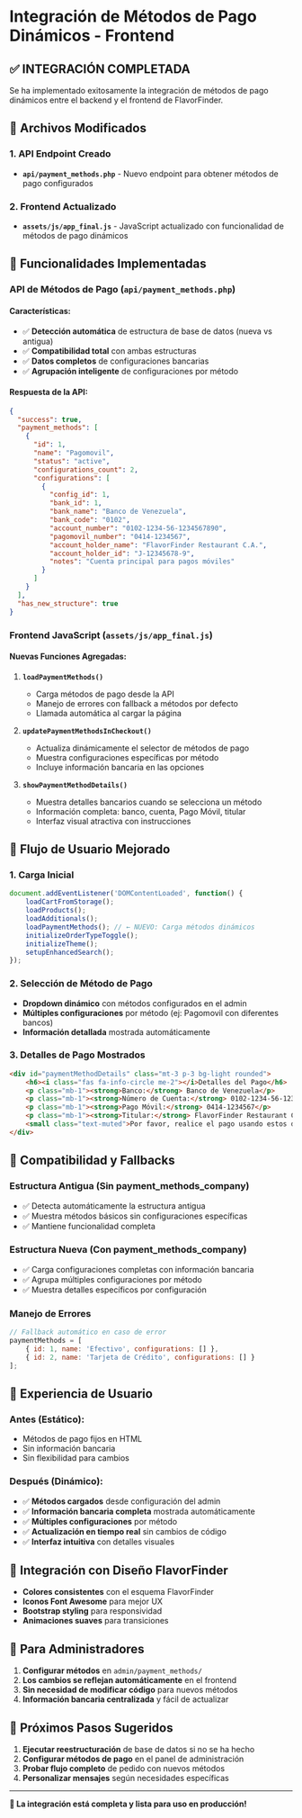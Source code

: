 # Integración de Métodos de Pago Dinámicos - Frontend

## ✅ **INTEGRACIÓN COMPLETADA**

Se ha implementado exitosamente la integración de métodos de pago dinámicos entre el backend y el frontend de FlavorFinder.

## 🔧 **Archivos Modificados**

### **1. API Endpoint Creado**
- **`api/payment_methods.php`** - Nuevo endpoint para obtener métodos de pago configurados

### **2. Frontend Actualizado**
- **`assets/js/app_final.js`** - JavaScript actualizado con funcionalidad de métodos de pago dinámicos

## 🚀 **Funcionalidades Implementadas**

### **API de Métodos de Pago (`api/payment_methods.php`)**

#### **Características:**
- ✅ **Detección automática** de estructura de base de datos (nueva vs antigua)
- ✅ **Compatibilidad total** con ambas estructuras
- ✅ **Datos completos** de configuraciones bancarias
- ✅ **Agrupación inteligente** de configuraciones por método

#### **Respuesta de la API:**
```json
{
  "success": true,
  "payment_methods": [
    {
      "id": 1,
      "name": "Pagomovil",
      "status": "active",
      "configurations_count": 2,
      "configurations": [
        {
          "config_id": 1,
          "bank_id": 1,
          "bank_name": "Banco de Venezuela",
          "bank_code": "0102",
          "account_number": "0102-1234-56-1234567890",
          "pagomovil_number": "0414-1234567",
          "account_holder_name": "FlavorFinder Restaurant C.A.",
          "account_holder_id": "J-12345678-9",
          "notes": "Cuenta principal para pagos móviles"
        }
      ]
    }
  ],
  "has_new_structure": true
}
```

### **Frontend JavaScript (`assets/js/app_final.js`)**

#### **Nuevas Funciones Agregadas:**

1. **`loadPaymentMethods()`**
   - Carga métodos de pago desde la API
   - Manejo de errores con fallback a métodos por defecto
   - Llamada automática al cargar la página

2. **`updatePaymentMethodsInCheckout()`**
   - Actualiza dinámicamente el selector de métodos de pago
   - Muestra configuraciones específicas por método
   - Incluye información bancaria en las opciones

3. **`showPaymentMethodDetails()`**
   - Muestra detalles bancarios cuando se selecciona un método
   - Información completa: banco, cuenta, Pago Móvil, titular
   - Interfaz visual atractiva con instrucciones

## 🎯 **Flujo de Usuario Mejorado**

### **1. Carga Inicial**
```javascript
document.addEventListener('DOMContentLoaded', function() {
    loadCartFromStorage();
    loadProducts();
    loadAdditionals();
    loadPaymentMethods(); // ← NUEVO: Carga métodos dinámicos
    initializeOrderTypeToggle();
    initializeTheme();
    setupEnhancedSearch();
});
```

### **2. Selección de Método de Pago**
- **Dropdown dinámico** con métodos configurados en el admin
- **Múltiples configuraciones** por método (ej: Pagomovil con diferentes bancos)
- **Información detallada** mostrada automáticamente

### **3. Detalles de Pago Mostrados**
```html
<div id="paymentMethodDetails" class="mt-3 p-3 bg-light rounded">
    <h6><i class="fas fa-info-circle me-2"></i>Detalles del Pago</h6>
    <p class="mb-1"><strong>Banco:</strong> Banco de Venezuela</p>
    <p class="mb-1"><strong>Número de Cuenta:</strong> 0102-1234-56-1234567890</p>
    <p class="mb-1"><strong>Pago Móvil:</strong> 0414-1234567</p>
    <p class="mb-1"><strong>Titular:</strong> FlavorFinder Restaurant C.A.</p>
    <small class="text-muted">Por favor, realice el pago usando estos datos y conserve el comprobante.</small>
</div>
```

## 🔄 **Compatibilidad y Fallbacks**

### **Estructura Antigua (Sin payment_methods_company)**
- ✅ Detecta automáticamente la estructura antigua
- ✅ Muestra métodos básicos sin configuraciones específicas
- ✅ Mantiene funcionalidad completa

### **Estructura Nueva (Con payment_methods_company)**
- ✅ Carga configuraciones completas con información bancaria
- ✅ Agrupa múltiples configuraciones por método
- ✅ Muestra detalles específicos por configuración

### **Manejo de Errores**
```javascript
// Fallback automático en caso de error
paymentMethods = [
    { id: 1, name: 'Efectivo', configurations: [] },
    { id: 2, name: 'Tarjeta de Crédito', configurations: [] }
];
```

## 📱 **Experiencia de Usuario**

### **Antes (Estático):**
- Métodos de pago fijos en HTML
- Sin información bancaria
- Sin flexibilidad para cambios

### **Después (Dinámico):**
- ✅ **Métodos cargados** desde configuración del admin
- ✅ **Información bancaria completa** mostrada automáticamente
- ✅ **Múltiples configuraciones** por método
- ✅ **Actualización en tiempo real** sin cambios de código
- ✅ **Interfaz intuitiva** con detalles visuales

## 🎨 **Integración con Diseño FlavorFinder**

- **Colores consistentes** con el esquema FlavorFinder
- **Iconos Font Awesome** para mejor UX
- **Bootstrap styling** para responsividad
- **Animaciones suaves** para transiciones

## 🔧 **Para Administradores**

1. **Configurar métodos** en `admin/payment_methods/`
2. **Los cambios se reflejan automáticamente** en el frontend
3. **Sin necesidad de modificar código** para nuevos métodos
4. **Información bancaria centralizada** y fácil de actualizar

## 🚀 **Próximos Pasos Sugeridos**

1. **Ejecutar reestructuración** de base de datos si no se ha hecho
2. **Configurar métodos de pago** en el panel de administración
3. **Probar flujo completo** de pedido con nuevos métodos
4. **Personalizar mensajes** según necesidades específicas

---

**🎉 La integración está completa y lista para uso en producción!**
